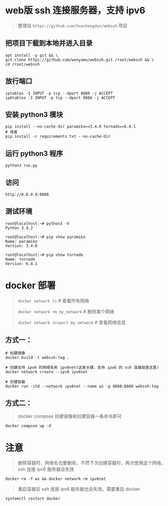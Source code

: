# web版 ssh 连接服务器，支持 ipv6
> 整理自 `https://github.com/huashengdun/webssh` 项目

## 把项目下载到本地并进入目录
```
apt install -y git && \
git clone https://github.com/wenyamu/webssh.git /root/webssh && \
cd /root/webssh
```
## 放行端口
```
iptables -I INPUT -p tcp --dport 8888 -j ACCEPT
ip6tables -I INPUT -p tcp --dport 8888 -j ACCEPT
```
## 安装 python3 模块
```
pip install --no-cache-dir paramiko==3.4.0 tornado==6.4.1
# 或者
pip install -r requirements.txt --no-cache-dir
```
## 运行 python3 程序
```
python3 run.py
```
## 访问
```
http://0.0.0.0:8888
```
## 测试环境
```
root@localhost:~# python3 -V
Python 3.9.2

root@localhost:~# pip show paramiko
Name: paramiko
Version: 3.4.0

root@localhost:~# pip show tornado
Name: tornado
Version: 6.4.1
```

# docker 部署
> `docker network ls` # 查看所有网络
> 
> `docker network rm my_network` # 删除某个网络
> 
> `docker network inspect my_network` # 查看网络信息
## 方式一：
```
# 创建镜像
docker build -t webssh:tag .

# 创建支持 ipv6 的网络名称 ipv6net(这是关键，支持 ipv6 的 ssh 连接就是这里)
docker network create --ipv6 ipv6net

# 创建容器
docker run -itd --network ipv6net --name ws -p 8888:8888 webssh:tag
```
## 方式二：
> docker compose 创建镜像和创建容器一条命令即可
```
docker compose up -d
```

# 注意
> 删除容器时，网络名也要删除，不然下次创建容器时，再次使用这个网络。ssh 连接 ipv6 服务器会失效
```
docker rm -f ws && docker network rm ipv6net
```
> 重启容器后 ssh 连接 ipv6 服务器也会失效。需要重启 docker 
```
systemctl restart docker
```
